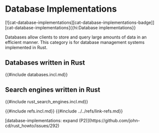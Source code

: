 # Database Implementations

[![cat-database-implementations][cat-database-implementations-badge]][cat-database-implementations]{{hi:Database implementations}}

Databases allow clients to store and query large amounts of data in an efficient manner. This category is for database management systems implemented in Rust.

## Databases written in Rust

{{#include databases.incl.md}}

## Search engines written in Rust

{{#include rust_search_engines.incl.md}}

{{#include refs.incl.md}}
{{#include ../../refs/link-refs.md}}

<div class="hidden">
[database-implementations: expand (P2)](https://github.com/john-cd/rust_howto/issues/292)

</div>
